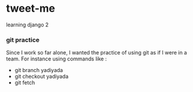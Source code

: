 # tweet-me
learning django 2

### git practice
Since I work so far alone, I wanted the practice of using git as if I were in a team.
For instance using commands like :
- git branch yadiyada
- git checkout yadiyada
- git fetch